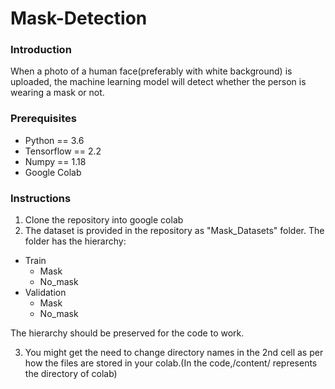 # Mask-Detection

### Introduction
When a photo of a human face(preferably with white background) is uploaded, the machine learning model will detect whether the person is wearing a mask or not.

### Prerequisites
- Python == 3.6
- Tensorflow == 2.2
- Numpy == 1.18
- Google Colab

### Instructions
1. Clone the repository into google colab
2. The dataset is provided in the repository as "Mask_Datasets" folder.
The folder has the hierarchy:
  - Train
    - Mask
    - No_mask
  - Validation
    - Mask
    - No_mask

The hierarchy should be preserved for the code to work.

3. You might get the need to change directory names in the 2nd cell as per how the files are stored in your colab.(In the code,/content/ represents the directory of colab)
